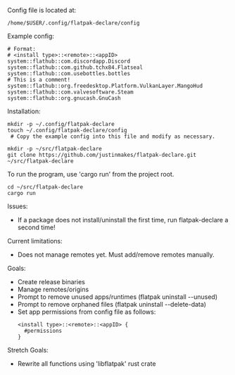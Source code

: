 Config file is located at:
```
/home/$USER/.config/flatpak-declare/config
```

Example config:
```
# Format:
# <install type>::<remote>::<appID>
system::flathub::com.discordapp.Discord
system::flathub::com.github.tchx84.Flatseal
system::flathub::com.usebottles.bottles
# This is a comment!
system::flathub::org.freedesktop.Platform.VulkanLayer.MangoHud
system::flathub::com.valvesoftware.Steam
system::flathub::org.gnucash.GnuCash
```

Installation:
``` 
mkdir -p ~/.config/flatpak-declare
touch ~/.config/flatpak-declare/config
 # Copy the example config into this file and modify as necessary.

mkdir -p ~/src/flatpak-declare
git clone https://github.com/justinmakes/flatpak-declare.git ~/src/flatpak-declare
```

To run the program, use 'cargo run' from the project root.
```
cd ~/src/flatpak-declare
cargo run
```

Issues:
- If a package does not install/uninstall the first time, run flatpak-declare a second time!

Current limitations:
- Does not manage remotes yet. Must add/remove remotes manually.

Goals:
- Create release binaries
- Manage remotes/origins
- Prompt to remove unused apps/runtimes (flatpak uninstall --unused)
- Prompt to remove orphaned files (flatpak uninstall --delete-data)
- Set app permissions from config file as follows:
  ```
  <install type>::<remote>::<appID> {
    #permissions
  }
  ```

Stretch Goals:
- Rewrite all functions using 'libflatpak' rust crate
